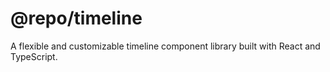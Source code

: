 # @repo/timeline

A flexible and customizable timeline component library built with React and TypeScript.
